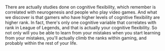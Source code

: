  There are actually studies done on cognitive flexibility, which remember is correlated with neurogenesis and people who play video games. And what we discover is that gamers who have higher levels of cognitive flexibility are higher rank. In fact, there's only one cognitive variable that correlates with rank in League of Legends, and that is actually your cognitive flexibility. So not only will you be able to learn from your mistakes when you start learning from your mistakes, you'll actually climb the ranks within gaming, and probably within the rest of your life.